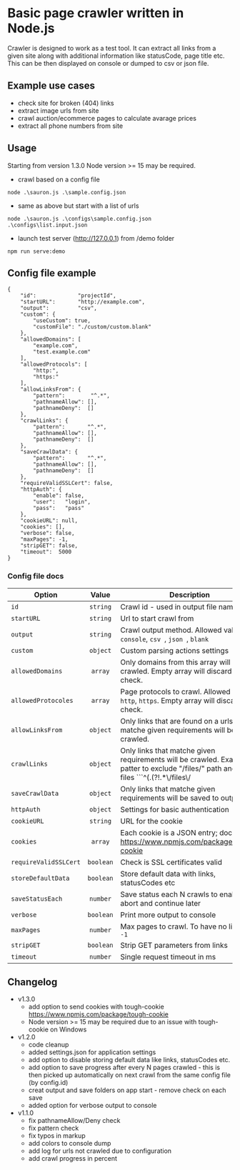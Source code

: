 # Basic page crawler written in Node.js

Crawler is designed to work as a test tool. It can extract all links from a given site along with additional information like statusCode, page title etc. This can be then displayed on console or dumped to csv or json file.

## Example use cases
* check site for broken (404) links
* extract image urls from site
* crawl auction/ecommerce pages to calculate avarage prices
* extract all phone numbers from site

## Usage
Starting from version 1.3.0 Node version >= 15 may be required.

* crawl based on a config file
```
node .\sauron.js .\sample.config.json 
```
* same as above but start with a list of urls 
```
node .\sauron.js .\configs\sample.config.json .\configs\list.input.json
```
* launch test server (http://127.0.0.1) from /demo folder
```
npm run serve:demo
```
## Config file example
```
{
    "id":             "projectId",
    "startURL":       "http://example.com",
    "output":         "csv",
    "custom": {
        "useCustom": true,
        "customFile": "./custom/custom.blank"
    },
    "allowedDomains": [
        "example.com",
        "test.example.com"
    ],
    "allowedProtocols": [
        "http:",
        "https:"
    ],
    "allowLinksFrom": {
        "pattern":        "^.*",
        "pathnameAllow": [],
        "pathnameDeny":  []
    },
    "crawlLinks": {
        "pattern":       "^.*",
        "pathnameAllow": [],
        "pathnameDeny":  []
    },
    "saveCrawlData": {
        "pattern":       "^.*",
        "pathnameAllow": [],
        "pathnameDeny":  []
    },
    "requireValidSSLCert": false,
    "httpAuth": {
        "enable": false,
        "user":   "login",
        "pass":   "pass"
    },
    "cookieURL": null,
    "cookies": [],
    "verbose": false,
    "maxPages": -1,
    "stripGET": false,
    "timeout":  5000
}
```

### Config file docs
| Option              | Value         | Description                                                          |
| ------------------- |:-------------:| -------------------------------------------------------------------- |
| ```id```          | ```string```  | Crawl id - used in output file name etc. |
| ```startURL```       | ```string```  | Url to start crawl from                         |
| ```output```      | ```string```  | Crawl output method. Allowed values: ```console```, ```csv ```, ```json ```, ```blank ```        |
| ```custom```      | ```object```  | Custom parsing actions settings        |
| ```allowedDomains```        | ```array```  | Only domains from this array will be crawled. Empty array will discard this check.               |
| ```allowedProtocoles```       | ```array```  | Page protocols to crawl. Allowed values: ```http```, ```https```. Empty array will discard this check.   |
| ```allowLinksFrom```       | ```object```  | Only links that are found on a urls that matche given requirements will be crawled.   |
| ```crawlLinks```       | ```object```  | Only links that matche given requirements will be crawled. Example patter to exclude "/files/" path and PDF files ```^(.(?!.*\\/files\\/|.*\\.pdf$))*```   |
| ```saveCrawlData```       | ```object```  | Only links that matche given requirements will be saved to output.   |
| ```httpAuth```       | ```object```  | Settings for basic authentication   |
| ```cookieURL```       | ```string```  | URL for the cookie   |
| ```cookies```       | ```array```  | Each cookie is a JSON entry; docs: https://www.npmjs.com/package/tough-cookie   |
| ```requireValidSSLCert```       | ```boolean```  | Check is SSL certificates valid   |
| ```storeDefaultData```      | ```boolean```  | Store default data with links, statusCodes etc   |
| ```saveStatusEach```      | ```number```  | Save status each N crawls to enable abort and continue later   |
| ```verbose```      | ```boolean```  | Print more output to console   |
| ```maxPages```      | ```number```  | Max pages to crawl. To have no limit set ```-1```   |
| ```stripGET```      | ```boolean```  | Strip GET parameters from links   |
| ```timeout```      | ```number```  | Single request timeout in ms   |

## Changelog
* v1.3.0
    * add option to send cookies with tough-cookie https://www.npmjs.com/package/tough-cookie
    * Node version >= 15 may be required due to an issue with tough-cookie on Windows
* v1.2.0
    * code cleanup
    * added settings.json for application settings
    * add option to disable storing default data like links, statusCodes etc.
    * add option to save progress after every N pages crawled - this is then picked up automatically on next crawl from the same config file (by config.id)
    * creat output and save folders on app start - remove check on each save
    * added option for verbose output to console
* v1.1.0
    * fix pathnameAllow/Deny check
    * fix pattern check
    * fix typos in markup
    * add colors to console dump
    * add log for urls not crawled due to configuration
    * add crawl progress in percent